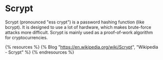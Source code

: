 # Scrypt

Scrypt (pronounced "ess crypt") is a password hashing function (like bcrypt). It is designed to use a lot of hardware, which makes brute-force attacks more difficult. Scrypt is mainly used as a proof-of-work algorithm for cryptocurrencies.

{% resources %}
  {% Blog "https://en.wikipedia.org/wiki/Scrypt", "Wikipedia - Scrypt" %}
{% endresources %}
